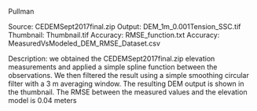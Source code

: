 Pullman

Source: CEDEMSept2017final.zip
Output: DEM_1m_0.001Tension_SSC.tif
Thumbnail: Thumbnail.tif
Accuracy: RMSE_function.txt
Accuracy: MeasuredVsModeled_DEM_RMSE_Dataset.csv

Description: we obtained the CEDEMSept2017final.zip elevation measurements and applied a simple spline function between the observations.
We then filtered the result using a simple smoothing circular filter with a 3 m averaging window. 
The resulting DEM output is shown in the thumbnail. 
The RMSE between the measured values and the elevation model is 0.04 meters
